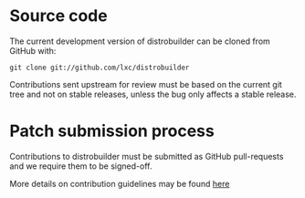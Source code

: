 # Source code

The current development version of distrobuilder can be cloned from GitHub with:

    git clone git://github.com/lxc/distrobuilder

Contributions sent upstream for review must be based on the current git tree
and not on stable releases, unless the bug only affects a stable release.

# Patch submission process

Contributions to distrobuilder must be submitted as GitHub pull-requests and we require them to be signed-off.

More details on contribution guidelines may be found [here](https://github.com/lxc/distrobuilder/blob/master/CONTRIBUTING.md)

